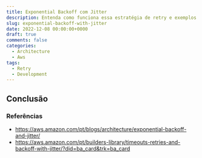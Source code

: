 ```yaml
---
title: Exponential Backoff com Jitter
description: Entenda como funciona essa estratégia de retry e exemplos de onde utilizá-la
slug: exponential-backoff-with-jitter
date: 2022-12-08 00:00:00+0000
draft: true
comments: false
categories:
  - Architecture
  - Aws
tags:
  - Retry
  - Development
---
```


## Conclusão

### Referências

- https://aws.amazon.com/pt/blogs/architecture/exponential-backoff-and-jitter/
- https://aws.amazon.com/pt/builders-library/timeouts-retries-and-backoff-with-jitter/?did=ba_card&trk=ba_card
